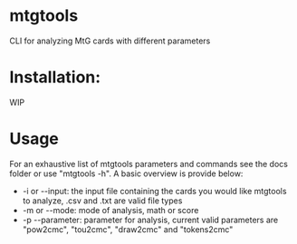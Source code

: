 # mtgtools
CLI for analyzing MtG cards with different parameters

# Installation:
WIP

# Usage
For an exhaustive list of mtgtools parameters and commands see the docs folder or use "mtgtools -h". A basic overview is provide below:
- -i or --input: the input file containing the cards you would like mtgtools to analyze, .csv and .txt are valid file types
- -m or --mode: mode of analysis, math or score
-  -p --parameter: parameter for analysis, current valid parameters are "pow2cmc", "tou2cmc", "draw2cmc" and "tokens2cmc"
